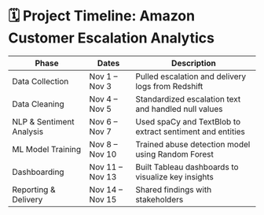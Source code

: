 # 🗓️ Project Timeline: Amazon Customer Escalation Analytics

| Phase                     | Dates         | Description                                               |
|---------------------------|---------------|-----------------------------------------------------------|
| Data Collection           | Nov 1 – Nov 3 | Pulled escalation and delivery logs from Redshift         |
| Data Cleaning             | Nov 4 – Nov 5 | Standardized escalation text and handled null values      |
| NLP & Sentiment Analysis  | Nov 6 – Nov 7 | Used spaCy and TextBlob to extract sentiment and entities |
| ML Model Training         | Nov 8 – Nov 10| Trained abuse detection model using Random Forest         |
| Dashboarding              | Nov 11 – Nov 13| Built Tableau dashboards to visualize key insights        |
| Reporting & Delivery      | Nov 14 – Nov 15| Shared findings with stakeholders                         |